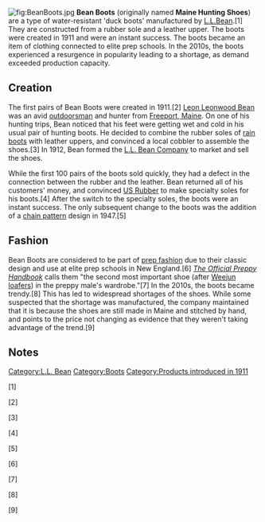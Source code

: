 ![](BeanBoots.jpg "fig:BeanBoots.jpg") **Bean Boots** (originally named
**Maine Hunting Shoes**) are a type of water-resistant 'duck boots'
manufactured by [L.L.Bean](L.L.Bean "wikilink").[1] They are constructed
from a rubber sole and a leather upper. The boots were created in 1911
and were an instant success. The boots became an item of clothing
connected to elite prep schools. In the 2010s, the boots experienced a
resurgence in popularity leading to a shortage, as demand exceeded
production capacity.

## Creation

The first pairs of Bean Boots were created in 1911.[2] [Leon Leonwood
Bean](Leon_Leonwood_Bean "wikilink") was an avid
[outdoorsman](Outdoor_enthusiast "wikilink") and hunter from [Freeport,
Maine](Freeport,_Maine "wikilink"). On one of his hunting trips, Bean
noticed that his feet were getting wet and cold in his usual pair of
hunting boots. He decided to combine the rubber soles of [rain
boots](Wellington_boot "wikilink") with leather uppers, and convinced a
local cobbler to assemble the shoes.[3] In 1912, Bean formed the [L.L.
Bean Company](L.L._Bean "wikilink") to market and sell the shoes.

While the first 100 pairs of the boots sold quickly, they had a defect
in the connection between the rubber and the leather. Bean returned all
of his customers' money, and convinced [US
Rubber](United_States_Rubber_Company "wikilink") to make specialty soles
for his boots.[4] After the switch to the specialty soles, the boots
were an instant success. The only subsequent change to the boots was the
addition of a [chain pattern](Chain "wikilink") design in 1947.[5]

## Fashion

Bean Boots are considered to be part of [prep
fashion](Preppy "wikilink") due to their classic design and use at elite
prep schools in New England.[6] *[The Official Preppy
Handbook](The_Official_Preppy_Handbook "wikilink")* calls them "the
second most important shoe (after [Weejun loafers](Weejuns "wikilink"))
in the preppy male's wardrobe."[7] In the 2010s, the boots became
trendy.[8] This has led to widespread shortages of the shoes. While some
suspected that the shortage was manufactured, the company maintained
that it is because the shoes are still made in Maine and stitched by
hand, and points to the price not changing as evidence that they weren't
taking advantage of the trend.[9]

## Notes

[Category:L.L. Bean](Category:L.L._Bean "wikilink")
[Category:Boots](Category:Boots "wikilink") [Category:Products
introduced in 1911](Category:Products_introduced_in_1911 "wikilink")

[1]

[2]

[3]

[4]

[5]

[6]

[7]

[8]

[9]